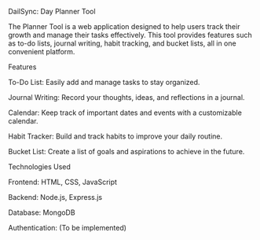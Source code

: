 DailSync: Day Planner Tool

The Planner Tool is a web application designed to help users track their growth and manage their tasks effectively. This tool provides features such as to-do lists, journal writing, habit tracking, and bucket lists, all in one convenient platform.

Features

To-Do List: Easily add and manage tasks to stay organized.

Journal Writing: Record your thoughts, ideas, and reflections in a journal.

Calendar: Keep track of important dates and events with a customizable calendar.

Habit Tracker: Build and track habits to improve your daily routine.

Bucket List: Create a list of goals and aspirations to achieve in the future.

Technologies Used

Frontend: HTML, CSS, JavaScript

Backend: Node.js, Express.js

Database: MongoDB 

Authentication: (To be implemented)

